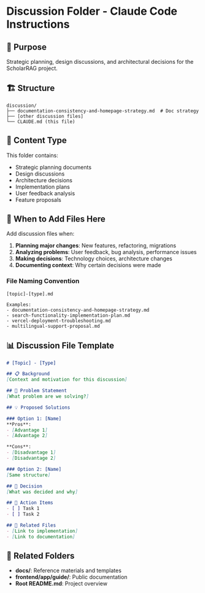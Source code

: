 # Discussion Folder - Claude Code Instructions

## 📁 Purpose

Strategic planning, design discussions, and architectural decisions for the ScholarRAG project.

## 🏗️ Structure

```
discussion/
├── documentation-consistency-and-homepage-strategy.md  # Doc strategy
├── [other discussion files]
└── CLAUDE.md (this file)
```

## 📝 Content Type

This folder contains:
- Strategic planning documents
- Design discussions
- Architecture decisions
- Implementation plans
- User feedback analysis
- Feature proposals

## 🔧 When to Add Files Here

Add discussion files when:
1. **Planning major changes**: New features, refactoring, migrations
2. **Analyzing problems**: User feedback, bug analysis, performance issues
3. **Making decisions**: Technology choices, architecture changes
4. **Documenting context**: Why certain decisions were made

### File Naming Convention

```
[topic]-[type].md

Examples:
- documentation-consistency-and-homepage-strategy.md
- search-functionality-implementation-plan.md
- vercel-deployment-troubleshooting.md
- multilingual-support-proposal.md
```

## 📊 Discussion File Template

```markdown
# [Topic] - [Type]

## 📋 Background
[Context and motivation for this discussion]

## 🎯 Problem Statement
[What problem are we solving?]

## 💡 Proposed Solutions

### Option 1: [Name]
**Pros**:
- [Advantage 1]
- [Advantage 2]

**Cons**:
- [Disadvantage 1]
- [Disadvantage 2]

### Option 2: [Name]
[Same structure]

## 🚀 Decision
[What was decided and why]

## 📝 Action Items
- [ ] Task 1
- [ ] Task 2

## 🔗 Related Files
- [Link to implementation]
- [Link to documentation]
```

## 🔗 Related Folders

- **docs/**: Reference materials and templates
- **frontend/app/guide/**: Public documentation
- **Root README.md**: Project overview
